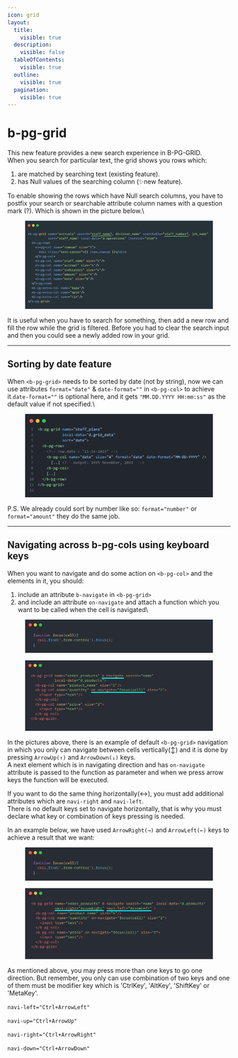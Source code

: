 ```yaml
---
icon: grid
layout:
  title:
    visible: true
  description:
    visible: false
  tableOfContents:
    visible: true
  outline:
    visible: true
  pagination:
    visible: true
---
```


# b-pg-grid

This new feature provides a new search experience in B-PG-GRID.\
When you search for particular text, the grid shows you rows which:

1. are matched by searching text (existing feature).
2. has Null values of the searching column (✨new feature).

To enable showing the rows which have Null search columns, you have to postfix your search or searchable attribute column names with a question mark (?). Which is shown in the picture below.\\

<figure><img src="../../.gitbook/assets/advanced-topics/frontend-componenets/searchable.png" alt=""><figcaption></figcaption></figure>

It is useful when you have to search for something, then add a new row and fill the row while the grid is filtered. Before you had to clear the search input and then you could see a newly added row in your grid.

***

## Sorting by date feature

When `<b-pg-grid>` needs to be sorted by date (not by string), now we can use attributes `format="date"` & `date-format=""` in `<b-pg-col>` to achieve it.`date-format=""` is optional here, and it gets `"MM.DD.YYYY HH:mm:ss"` as the default value if not specified.\\

<figure><img src="../../.gitbook/assets/advanced-topics/frontend-componenets/sort-by-date.png" alt=""><figcaption></figcaption></figure>

P.S. We already could sort by number like so: `format="number"` or `format="amount"` they do the same job.

***

## Navigating across b-pg-cols using keyboard keys

When you want to navigate and do some action on `<b-pg-col>` and the elements in it, you should:

1. include an attribute `b-navigate` in `<b-pg-grid>`
2. and include an attribute `on-navigate` and attach a function which you want to be called when the cell is navigated\\

<figure><img src="../../.gitbook/assets/advanced-topics/frontend-componenets/navigate-function.png" alt=""><figcaption></figcaption></figure>

<figure><img src="../../.gitbook/assets/advanced-topics/frontend-componenets/b-navigate.png" alt=""><figcaption></figcaption></figure>

In the pictures above, there is an example of default `<b-pg-grid>` navigation in which you only can navigate between cells vertically(↕) and it is done by pressing `ArrowUp(↑)` and `ArrowDown(↓)` keys.\
A next element which is in navigating direction and has `on-navigate` attribute is passed to the function as parameter and when we press arrow keys the function will be executed.

If you want to do the same thing horizontally(↔), you must add additional attributes which are `navi-right` and `navi-left`.\
There is no default keys set to navigate horizontally, that is why you must declare what key or combination of keys pressing is needed.

In an example below, we have used `ArrowRight(→)` and `ArrowLeft(←)` keys to achieve a result that we want:

<figure><img src="../../.gitbook/assets/advanced-topics/frontend-componenets/navigate-function-2 (1).png" alt=""><figcaption></figcaption></figure>

<figure><img src="../../.gitbook/assets/advanced-topics/frontend-componenets/arrow-left-right.png" alt=""><figcaption></figcaption></figure>

As mentioned above, you may press more than one keys to go one direction. But remember, you only can use combination of two keys and one of them must be modifier key which is 'CtrlKey', 'AltKey', 'ShiftKey' or 'MetaKey'.

`navi-left="Ctrl+ArrowLeft"`

`navi-up="Ctrl+ArrowUp"`

`navi-right="Ctrl+ArrowRight"`

`navi-down="Ctrl+ArrowDown"`

